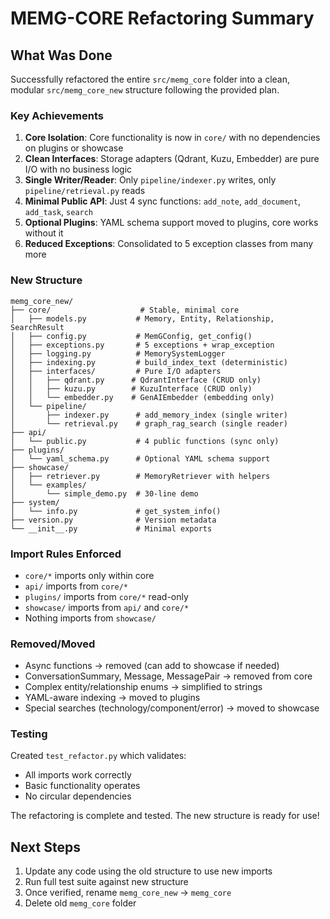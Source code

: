 # MEMG-CORE Refactoring Summary

## What Was Done

Successfully refactored the entire `src/memg_core` folder into a clean, modular `src/memg_core_new` structure following the provided plan.

### Key Achievements

1. **Core Isolation**: Core functionality is now in `core/` with no dependencies on plugins or showcase
2. **Clean Interfaces**: Storage adapters (Qdrant, Kuzu, Embedder) are pure I/O with no business logic
3. **Single Writer/Reader**: Only `pipeline/indexer.py` writes, only `pipeline/retrieval.py` reads
4. **Minimal Public API**: Just 4 sync functions: `add_note`, `add_document`, `add_task`, `search`
5. **Optional Plugins**: YAML schema support moved to plugins, core works without it
6. **Reduced Exceptions**: Consolidated to 5 exception classes from many more

### New Structure

```
memg_core_new/
├── core/                    # Stable, minimal core
│   ├── models.py           # Memory, Entity, Relationship, SearchResult
│   ├── config.py           # MemGConfig, get_config()
│   ├── exceptions.py       # 5 exceptions + wrap_exception
│   ├── logging.py          # MemorySystemLogger
│   ├── indexing.py         # build_index_text (deterministic)
│   ├── interfaces/         # Pure I/O adapters
│   │   ├── qdrant.py      # QdrantInterface (CRUD only)
│   │   ├── kuzu.py        # KuzuInterface (CRUD only)
│   │   └── embedder.py    # GenAIEmbedder (embedding only)
│   └── pipeline/
│       ├── indexer.py      # add_memory_index (single writer)
│       └── retrieval.py    # graph_rag_search (single reader)
├── api/
│   └── public.py           # 4 public functions (sync only)
├── plugins/
│   └── yaml_schema.py      # Optional YAML schema support
├── showcase/
│   ├── retriever.py        # MemoryRetriever with helpers
│   └── examples/
│       └── simple_demo.py  # 30-line demo
├── system/
│   └── info.py             # get_system_info()
├── version.py              # Version metadata
└── __init__.py             # Minimal exports
```

### Import Rules Enforced

- `core/*` imports only within core
- `api/` imports from `core/*`
- `plugins/` imports from `core/*` read-only
- `showcase/` imports from `api/` and `core/*`
- Nothing imports from `showcase/`

### Removed/Moved

- Async functions → removed (can add to showcase if needed)
- ConversationSummary, Message, MessagePair → removed from core
- Complex entity/relationship enums → simplified to strings
- YAML-aware indexing → moved to plugins
- Special searches (technology/component/error) → moved to showcase

### Testing

Created `test_refactor.py` which validates:
- All imports work correctly
- Basic functionality operates
- No circular dependencies

The refactoring is complete and tested. The new structure is ready for use!

## Next Steps

1. Update any code using the old structure to use new imports
2. Run full test suite against new structure
3. Once verified, rename `memg_core_new` → `memg_core`
4. Delete old `memg_core` folder
